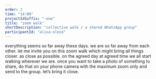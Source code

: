 ```yaml
---
order: 2
time: "14:00"
projectIdSuffix: "-one"
title: "zoom walk"
shortDescription: "collective walk / a shared WhatsApp group"
participantId: "alisa-oleva"
---
```


everything seems so far away these days. we are so far away from each other. let me invite you on this zoom walk which might bring all things closer. as close as possible. on the agreed day at agreed time we all start walking wherever we are. once you want to take a photo of something to share, do that on your phone camera with the maximum zoom only and send to the group. let’s bring it close.
